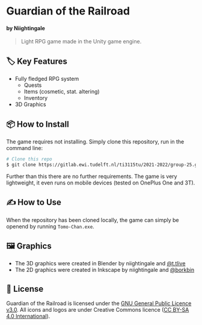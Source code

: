 # Guardian of the Railroad
#### by Niightingale
> Light RPG game made in the Unity game engine. 

## :label: Key Features
- Fully fledged RPG system
  - Quests
  - Items (cosmetic, stat. altering)
  - Inventory
- 3D Graphics

## :package: How to Install
The game requires not installing. Simply clone this repository, run in the command line:

```bash
# Clone this repo
$ git clone https://gitlab.ewi.tudelft.nl/ti3115tu/2021-2022/group-25.git
```

Further than this there are no further requirements. The game is very lightweight, it even runs on mobile devices (tested on OnePlus One and 3T).

## ✍️ How to Use
When the repository has been cloned locally, the game can simply be openend by running `Tomo-Chan.exe`.

## 🖼️ Graphics
- The 3D graphics were created in Blender by niightingale and [@t.tlive](https://www.instagram.com/t.tlive/)
- The 2D graphics were created in Inkscape by niightingale and [@borkbin](https://www.instagram.com/borkbin/)

## 📑 License
Guardian of the Railroad is licensed under the [GNU General Public Licence v3.0](https://www.gnu.org/licenses/gpl-3.0.nl.html#top). All icons and logos are under Creative Commons licence ([CC BY-SA 4.0 International](https://creativecommons.org/licenses/by-sa/4.0/deed.en)).
